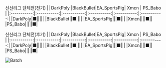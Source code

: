 신신리그 단체전(전기)
||  DarkPoly  |BlackBullet|EA_SportsPig|     Xmcn     |    PS_Babo    |
|:-----------:|:-----------:|:-----------:|:-----------:|:-----------:|:-----------:|
|DarkPoly|■|||||
|BlackBullet||■||||
|EA_SportsPig|||■|||
|Xmcn||||■||
|PS_Babo|||||■|

신신리그 단체전(후기)
||  DarkPoly  |BlackBullet|EA_SportsPig|     Xmcn     |    PS_Babo    |
|:-----------:|:-----------:|:-----------:|:-----------:|:-----------:|:-----------:|
|DarkPoly|■|||||
|BlackBullet||■||||
|EA_SportsPig|||■|||
|Xmcn||||■||
|PS_Babo|||||■|

![Batch](https://user-images.githubusercontent.com/24608378/112422636-87437580-8d74-11eb-87c8-3cb1172618ee.png)
